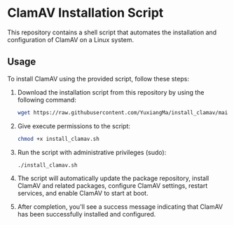 # ClamAV Installation Script

This repository contains a shell script that automates the installation and configuration of ClamAV on a Linux system.

## Usage

To install ClamAV using the provided script, follow these steps:

1. Download the installation script from this repository by using the following command:

    ```bash
    wget https://raw.githubusercontent.com/YuxiangMa/install_clamav/main/install_clamav.sh
    ```

2. Give execute permissions to the script:

    ```bash
    chmod +x install_clamav.sh
    ```

3. Run the script with administrative privileges (sudo):

    ```bash
    ./install_clamav.sh
    ```

4. The script will automatically update the package repository, install ClamAV and related packages, configure ClamAV settings, restart services, and enable ClamAV to start at boot.

5. After completion, you'll see a success message indicating that ClamAV has been successfully installed and configured.

